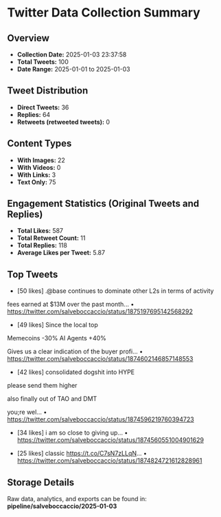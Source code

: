 # Twitter Data Collection Summary

## Overview
- **Collection Date:** 2025-01-03 23:37:58
- **Total Tweets:** 100
- **Date Range:** 2025-01-01 to 2025-01-03

## Tweet Distribution
- **Direct Tweets:** 36
- **Replies:** 64
- **Retweets (retweeted tweets):** 0

## Content Types
- **With Images:** 22
- **With Videos:** 0
- **With Links:** 3
- **Text Only:** 75

## Engagement Statistics (Original Tweets and Replies)
- **Total Likes:** 587
- **Total Retweet Count:** 11
- **Total Replies:** 118
- **Average Likes per Tweet:** 5.87

## Top Tweets
- [50 likes] .@base continues to dominate other L2s in terms of activity

fees earned at $13M over the past month...
  • https://twitter.com/salveboccaccio/status/1875197695142568292

- [49 likes] Since the local top

Memecoins -30% AI Agents +40%  

Gives us a clear indication of the buyer profi...
  • https://twitter.com/salveboccaccio/status/1874602146857148553

- [42 likes] consolidated dogshit into HYPE

please send them higher

also finally out of TAO and DMT

you;re wel...
  • https://twitter.com/salveboccaccio/status/1874596219760394723

- [34 likes] i am so close to giving up...
  • https://twitter.com/salveboccaccio/status/1874560551004901629

- [25 likes] classic https://t.co/C7sN7zLLqN...
  • https://twitter.com/salveboccaccio/status/1874824721612828961

## Storage Details
Raw data, analytics, and exports can be found in:
**pipeline/salveboccaccio/2025-01-03**
